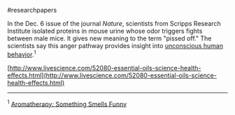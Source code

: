 #researchpapers 

In the Dec. 6 issue of the journal _Nature_, scientists from Scripps Research Institute isolated proteins in mouse urine whose odor triggers fights between male mice. It gives new meaning to the term "pissed off." The scientists say this anger pathway provides insight into [unconscious human behavior](http://www.livescience.com/11337-top-10-mysteries-mind.html).<sup>1</sup>

[http://www.livescience.com/52080-essential-oils-science-health-effects.html](http://www.livescience.com/52080-essential-oils-science-health-effects.html)


---

<sup>1</sup> [Aromatherapy: Something Smells Funny](http://www.livescience.com/2109-aromatherapy-smells-funny.html)
